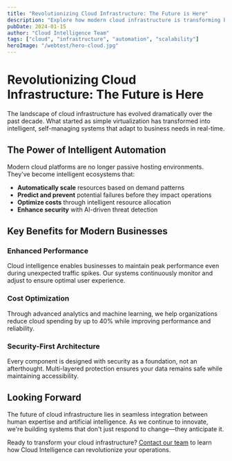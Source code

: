 ```yaml
---
title: "Revolutionizing Cloud Infrastructure: The Future is Here"
description: "Explore how modern cloud infrastructure is transforming businesses worldwide with intelligent automation, enhanced security, and unprecedented scalability."
pubDate: 2024-01-15
author: "Cloud Intelligence Team"
tags: ["cloud", "infrastructure", "automation", "scalability"]
heroImage: "/webtest/hero-cloud.jpg"
---
```


# Revolutionizing Cloud Infrastructure: The Future is Here

The landscape of cloud infrastructure has evolved dramatically over the past decade. What started as simple virtualization has transformed into intelligent, self-managing systems that adapt to business needs in real-time.

## The Power of Intelligent Automation

Modern cloud platforms are no longer passive hosting environments. They've become intelligent ecosystems that:

- **Automatically scale** resources based on demand patterns
- **Predict and prevent** potential failures before they impact operations  
- **Optimize costs** through intelligent resource allocation
- **Enhance security** with AI-driven threat detection

## Key Benefits for Modern Businesses

### Enhanced Performance
Cloud intelligence enables businesses to maintain peak performance even during unexpected traffic spikes. Our systems continuously monitor and adjust to ensure optimal user experience.

### Cost Optimization
Through advanced analytics and machine learning, we help organizations reduce cloud spending by up to 40% while improving performance and reliability.

### Security-First Architecture
Every component is designed with security as a foundation, not an afterthought. Multi-layered protection ensures your data remains safe while maintaining accessibility.

## Looking Forward

The future of cloud infrastructure lies in seamless integration between human expertise and artificial intelligence. As we continue to innovate, we're building systems that don't just respond to change—they anticipate it.

Ready to transform your cloud infrastructure? [Contact our team](/webtest/contact) to learn how Cloud Intelligence can revolutionize your operations.